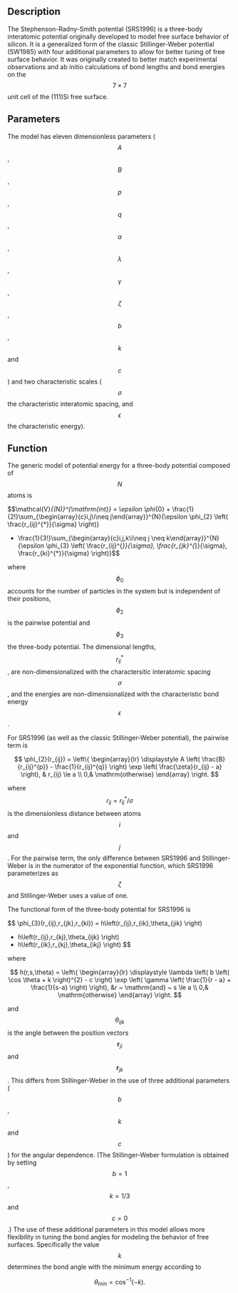 ## Description

The Stephenson-Radny-Smith potential (SRS1996) is a three-body interatomic potential originally developed to model free surface behavior of silicon. It is a generalized form of the classic Stillinger-Weber potential (SW1985) with four additional parameters to allow for better tuning of free surface behavior. It was originally created to better match experimental observations and ab initio calculations of bond lengths and bond energies on the $$7 \times 7$$ unit cell of the (111)Si free surface.

## Parameters
The model has eleven dimensionless parameters ($$A$$, $$B$$, $$p$$, $$q$$, $$a$$, $$\lambda$$, $$\gamma$$, $$\zeta$$, $$b$$, $$k$$ and $$c$$) and two characteristic scales ($$\sigma$$ the characteristic interatomic spacing, and $$\epsilon$$ the characteristic energy).

## Function
The generic model of potential energy for a three-body potential composed of $$N$$ atoms is

$$\mathcal{V}_{(N)}^{\mathrm{int}} = \epsilon \phi_{0} + \frac{1}{2!}\sum_{\begin{array}{c}i,j\\i\neq j\end{array}}^{N}{\epsilon \phi_{2} \left( \frac{r_{ij}^{*}}{\sigma} \right)}
+ \frac{1}{3!}\sum_{\begin{array}{c}i,j,k\\i\neq j \neq k\end{array}}^{N}{\epsilon \phi_{3} \left( \frac{r_{ij}^{*}}{\sigma}, \frac{r_{jk}^{*}}{\sigma}, \frac{r_{ki}^{*}}{\sigma} \right)}$$

where $$\phi_{0}$$ accounts for the number of particles in the system but is independent of their positions, $$\phi_{2}$$ is the pairwise potential and $$\phi_{3}$$ the three-body potential. The dimensional lengths, $$r_{ij}^{*}$$, are non-dimensionalized with the charactersitic interatomic spacing $$\sigma$$, and the energies are non-dimensionalized with the characteristic bond energy $$\epsilon$$.

For SRS1996 (as well as the classic Stillinger-Weber potential), the pairwise term is

$$
\phi_{2}(r_{ij}) = \left\{
\begin{array}{lr}
\displaystyle
A \left( \frac{B}{r_{ij}^{p}} - \frac{1}{r_{ij}^{q}} \right) \exp \left( \frac{\zeta}{r_{ij} - a} \right), & r_{ij} \le a
\\
0,& \mathrm{otherwise}
\end{array}
\right.
$$

where $$r_{ij} = r_{ij}^{*}/\sigma$$ is the dimensionless distance between atoms $$i$$ and $$j$$.  For the pairwise term, the only difference between SRS1996 and Stillinger-Weber is in the numerator of the exponential function, which SRS1996 parameterizes as $$\zeta$$ and Stillinger-Weber uses a value of one.


The functional form of the three-body potential for SRS1996 is

$$
\phi_{3}(r_{ij},r_{jk},r_{ki}) = h\left(r_{ij},r_{ik},\theta_{jik} \right)
+ h\left(r_{ij},r_{kj},\theta_{ijk} \right)
+ h\left(r_{ik},r_{kj},\theta_{ikj} \right)
$$

where

$$
h(r,s,\theta) = \left\{ \begin{array}{lr}
\displaystyle
\lambda \left( b \left( \cos \theta + k \right)^{2} - c \right) \exp \left( \gamma \left( \frac{1}{r - a} + \frac{1}{s-a} \right) \right),
&r ~ \mathrm{and} ~ s \le a
\\
0,&  \mathrm{otherwise}
\end{array} \right.
$$

and $$\theta_{ijk}$$ is the angle between the position vectors $$\mathbf{r}_{ji}$$ and $$\mathbf{r}_{jk}$$. This differs from Stillinger-Weber in the use of three additional parameters ($$b$$, $$k$$ and $$c$$) for the angular dependence. (The Stillinger-Weber formulation is obtained by setting $$b = 1$$, $$k = 1/3$$ and $$c = 0$$.) The use of these additional parameters in this model allows more flexibility in tuning the bond angles for modeling the behavior of free surfaces. Specifically the value $$k$$ determines the bond angle with the minimum energy according to

$$
\theta_{\mathrm{min}} = \cos^{-1} \left( -k \right).
$$
